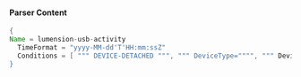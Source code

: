 #### Parser Content
```Java
{
Name = lumension-usb-activity
  TimeFormat = "yyyy-MM-dd'T'HH:mm:ssZ"
  Conditions = [ """ DEVICE-DETACHED """, """ DeviceType="""", """ DeviceName="""" ]
}
```